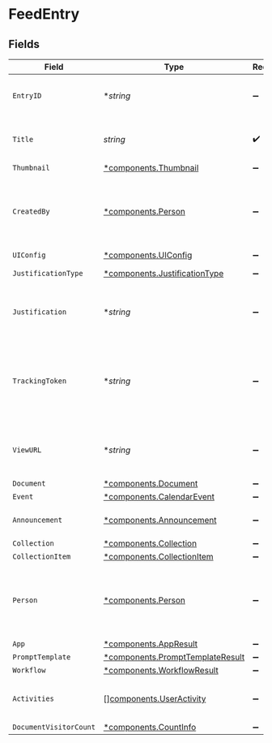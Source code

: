 # FeedEntry


## Fields

| Field                                                                                                                       | Type                                                                                                                        | Required                                                                                                                    | Description                                                                                                                 | Example                                                                                                                     |
| --------------------------------------------------------------------------------------------------------------------------- | --------------------------------------------------------------------------------------------------------------------------- | --------------------------------------------------------------------------------------------------------------------------- | --------------------------------------------------------------------------------------------------------------------------- | --------------------------------------------------------------------------------------------------------------------------- |
| `EntryID`                                                                                                                   | **string*                                                                                                                   | :heavy_minus_sign:                                                                                                          | optional ID associated with a single feed entry (displayable_list_id)                                                       |                                                                                                                             |
| `Title`                                                                                                                     | *string*                                                                                                                    | :heavy_check_mark:                                                                                                          | Title for the result. Can be document title, event title and so on.                                                         |                                                                                                                             |
| `Thumbnail`                                                                                                                 | [*components.Thumbnail](../../models/components/thumbnail.md)                                                               | :heavy_minus_sign:                                                                                                          | N/A                                                                                                                         |                                                                                                                             |
| `CreatedBy`                                                                                                                 | [*components.Person](../../models/components/person.md)                                                                     | :heavy_minus_sign:                                                                                                          | N/A                                                                                                                         | {<br/>"name": "George Clooney",<br/>"obfuscatedId": "abc123"<br/>}                                                          |
| `UIConfig`                                                                                                                  | [*components.UIConfig](../../models/components/uiconfig.md)                                                                 | :heavy_minus_sign:                                                                                                          | N/A                                                                                                                         |                                                                                                                             |
| `JustificationType`                                                                                                         | [*components.JustificationType](../../models/components/justificationtype.md)                                               | :heavy_minus_sign:                                                                                                          | Type of the justification.                                                                                                  |                                                                                                                             |
| `Justification`                                                                                                             | **string*                                                                                                                   | :heavy_minus_sign:                                                                                                          | Server side generated justification string if server provides one.                                                          |                                                                                                                             |
| `TrackingToken`                                                                                                             | **string*                                                                                                                   | :heavy_minus_sign:                                                                                                          | An opaque token that represents this particular feed entry in this particular response. To be used for /feedback reporting. |                                                                                                                             |
| `ViewURL`                                                                                                                   | **string*                                                                                                                   | :heavy_minus_sign:                                                                                                          | View URL for the entry if based on links that are not documents in Glean.                                                   |                                                                                                                             |
| `Document`                                                                                                                  | [*components.Document](../../models/components/document.md)                                                                 | :heavy_minus_sign:                                                                                                          | N/A                                                                                                                         |                                                                                                                             |
| `Event`                                                                                                                     | [*components.CalendarEvent](../../models/components/calendarevent.md)                                                       | :heavy_minus_sign:                                                                                                          | N/A                                                                                                                         |                                                                                                                             |
| `Announcement`                                                                                                              | [*components.Announcement](../../models/components/announcement.md)                                                         | :heavy_minus_sign:                                                                                                          | N/A                                                                                                                         | {<br/>"draftId": 342<br/>}                                                                                                  |
| `Collection`                                                                                                                | [*components.Collection](../../models/components/collection.md)                                                             | :heavy_minus_sign:                                                                                                          | N/A                                                                                                                         |                                                                                                                             |
| `CollectionItem`                                                                                                            | [*components.CollectionItem](../../models/components/collectionitem.md)                                                     | :heavy_minus_sign:                                                                                                          | N/A                                                                                                                         |                                                                                                                             |
| `Person`                                                                                                                    | [*components.Person](../../models/components/person.md)                                                                     | :heavy_minus_sign:                                                                                                          | N/A                                                                                                                         | {<br/>"name": "George Clooney",<br/>"obfuscatedId": "abc123"<br/>}                                                          |
| `App`                                                                                                                       | [*components.AppResult](../../models/components/appresult.md)                                                               | :heavy_minus_sign:                                                                                                          | N/A                                                                                                                         |                                                                                                                             |
| `PromptTemplate`                                                                                                            | [*components.PromptTemplateResult](../../models/components/prompttemplateresult.md)                                         | :heavy_minus_sign:                                                                                                          | N/A                                                                                                                         |                                                                                                                             |
| `Workflow`                                                                                                                  | [*components.WorkflowResult](../../models/components/workflowresult.md)                                                     | :heavy_minus_sign:                                                                                                          | N/A                                                                                                                         |                                                                                                                             |
| `Activities`                                                                                                                | [][components.UserActivity](../../models/components/useractivity.md)                                                        | :heavy_minus_sign:                                                                                                          | List of activity where each activity has user, action, timestamp.                                                           |                                                                                                                             |
| `DocumentVisitorCount`                                                                                                      | [*components.CountInfo](../../models/components/countinfo.md)                                                               | :heavy_minus_sign:                                                                                                          | N/A                                                                                                                         |                                                                                                                             |